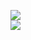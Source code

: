 [![](https://img.shields.io/badge/Made%20With-Github%20Spray-lightgrey.svg?style=for-the-badge&logo=github)](https://github.com/Annihil/github-spray#1562)  
[![](https://i.imgur.com/2DrTn0Z.gif)](https://github.com/Annihil/github-spray)
